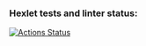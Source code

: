 ### Hexlet tests and linter status:
[![Actions Status](https://github.com/nikitazh12/layout-designer-project-56/actions/workflows/hexlet-check.yml/badge.svg)](https://github.com/nikitazh12/layout-designer-project-56/actions)